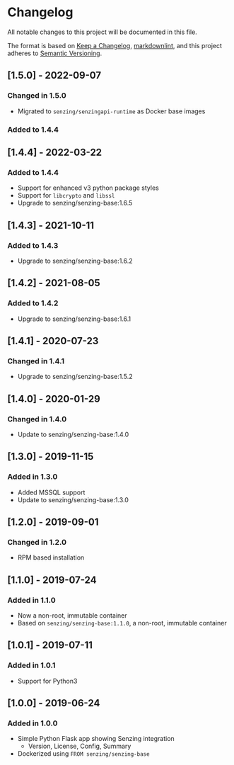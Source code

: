 # Changelog

All notable changes to this project will be documented in this file.

The format is based on [Keep a Changelog](https://keepachangelog.com/en/1.0.0/),
[markdownlint](https://dlaa.me/markdownlint/),
and this project adheres to [Semantic Versioning](https://semver.org/spec/v2.0.0.html).

## [1.5.0] - 2022-09-07

### Changed in 1.5.0

- Migrated to `senzing/senzingapi-runtime` as Docker base images

### Added to 1.4.4

## [1.4.4] - 2022-03-22

### Added to 1.4.4

- Support for enhanced v3 python package styles
- Support for `libcrypto` and `libssl`
- Upgrade to senzing/senzing-base:1.6.5

## [1.4.3] - 2021-10-11

### Added to 1.4.3

- Upgrade to senzing/senzing-base:1.6.2

## [1.4.2] - 2021-08-05

### Added to 1.4.2

- Upgrade to senzing/senzing-base:1.6.1

## [1.4.1] - 2020-07-23

### Changed in 1.4.1

- Upgrade to senzing/senzing-base:1.5.2

## [1.4.0] - 2020-01-29

### Changed in 1.4.0

- Update to senzing/senzing-base:1.4.0

## [1.3.0] - 2019-11-15

### Added in 1.3.0

- Added MSSQL support
- Update to senzing/senzing-base:1.3.0

## [1.2.0] - 2019-09-01

### Changed in 1.2.0

- RPM based installation

## [1.1.0] - 2019-07-24

### Added in 1.1.0

- Now a non-root, immutable container
- Based on `senzing/senzing-base:1.1.0`, a non-root, immutable container

## [1.0.1] - 2019-07-11

### Added in 1.0.1

- Support for Python3

## [1.0.0] - 2019-06-24

### Added in 1.0.0

- Simple Python Flask app showing Senzing integration
  - Version, License, Config, Summary
- Dockerized using `FROM senzing/senzing-base`

